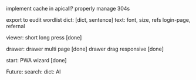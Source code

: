 implement cache in apicall? properly manage 304s

export to eudit
wordlist
dict: [dict, sentence]
text: font, size, refs
login-page, refernal




viewer:
short long press [done]




drawer:
drawer multi page [done]
drawer drag responsive [done]

start:
PWA wizard [done]


Future:
search: 
dict: AI